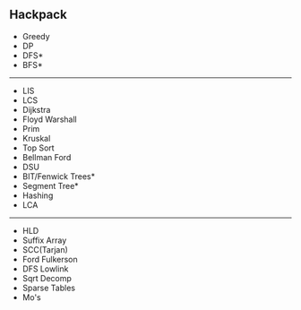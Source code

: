 ## Hackpack

- Greedy
- DP
- DFS*
- BFS*
--------------------
- LIS
- LCS
- Dijkstra
- Floyd Warshall
- Prim
- Kruskal
- Top Sort
- Bellman Ford
- DSU
- BIT/Fenwick Trees*
- Segment Tree*
- Hashing
- LCA
--------------------
- HLD
- Suffix Array
- SCC(Tarjan)
- Ford Fulkerson
- DFS Lowlink
- Sqrt Decomp
- Sparse Tables
- Mo's
